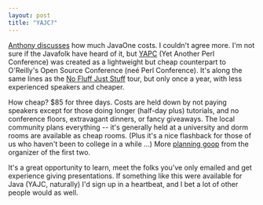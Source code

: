 ```yaml
---
layout: post
title: "YAJC?"
---
```




<a href="http://www.freeroller.net/page/aeden/20030414#javaone_thousand_nine_hundred_and">Anthony discusses</a> how much JavaOne costs. I couldn't agree more. I'm not sure if the Javafolk have heard of it, but <a href="http://yapc.org/America/">YAPC</a> (Yet Another Perl Conference) was created as a lightweight but cheap counterpart to O'Reilly's Open Source Conference (ne&eacute; Perl Conference). It's along the same lines as the <a href="http://www.nofluffjuststuff.com/index.jsp">No Fluff Just Stuff</a> tour, but only once a year, with less experienced speakers and cheaper.

<p>How cheap? $85 for three days. Costs are held down by not paying speakers except for those doing longer (half-day plus) tutorials, and no conference floors, extravagant dinners, or fancy giveaways. The local community plans everything -- it's generally held at a university and dorm rooms are available as cheap rooms. (Plus it's a nice flashback for those of us who haven't been to college in a while ...) More <a href="http://search.cpan.org/author/LENZO/YAPC-1.01/YAPC/Venue.pm">planning goop</a> from the organizer of the first two.</p>

<p>It's a great opportunity to learn, meet the folks you've only emailed and get experience giving presentations. If something like this were available for Java (YAJC, naturally) I'd sign up in a heartbeat, and I bet a lot of other people would as well.</p>



